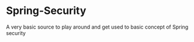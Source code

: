 # Spring-Security

A very basic source to play around and get used to basic concept of Spring security 
